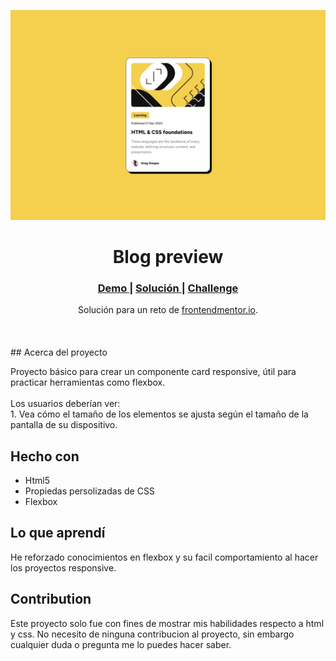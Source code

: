 <img src="./design/desktop-design.jpg?raw=true"></img>

<h1 align="center">Blog preview</h1>

<div align="center">
  <h3>
    <a href="https://ramiromtz.github.io/Frontend-Mentor/blog-preview-card-main/index.html" color="white">
      Demo
    </a>
    <span> | </span>
    <a href="https://www.frontendmentor.io/solutions/responsive-blog-preview-card-using-flexbox-zQAjbceQ92">
      Solución
    </a>
   <span> | </span>
    <a href="https://www.frontendmentor.io/challenges/blog-preview-card-ckPaj01IcS">
      Challenge
    </a>
  </h3>
</div>
<div align="center">
  Solución para un reto de  <a href="https://www.frontendmentor.io/" target="_blank">frontendmentor.io</a>.
</div>
<br>
<br>
<br>
## Acerca del proyecto

<p>Proyecto básico para crear un componente card responsive, útil para practicar herramientas como flexbox.
<br><br>Los usuarios deberían ver:
<br>
1. Vea cómo el tamaño de los elementos se ajusta según el tamaño de la pantalla de su dispositivo.


## Hecho con

- Html5
- Propiedas persolizadas de CSS
- Flexbox

## Lo que aprendí

He reforzado conocimientos en flexbox y su facil comportamiento al hacer los proyectos responsive.

## Contribution

Este proyecto solo fue con fines de mostrar mis habilidades respecto a html y css. No necesito de ninguna contribucion al proyecto, sin embargo cualquier duda o pregunta me lo puedes hacer saber.